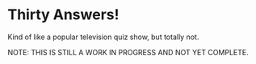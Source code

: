 # Thirty Answers!
Kind of like a popular television quiz show, but totally not.

NOTE: THIS IS STILL A WORK IN PROGRESS AND NOT YET COMPLETE.

